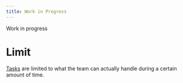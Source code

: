 ```yaml
---
title: Work in Progress
---
```

Work in progress 

# Limit
[Tasks](danielesalvatore/project-management/project-planning/tasks.md) are limited to what the team can actually handle during a certain amount of time. 
